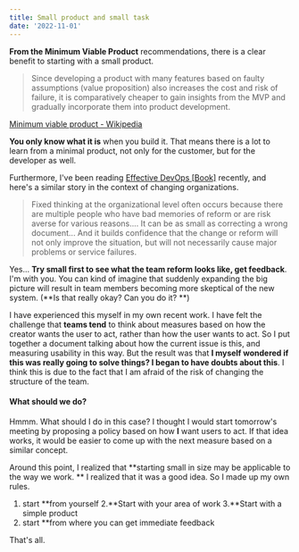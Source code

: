 ```yaml
---
title: Small product and small task
date: '2022-11-01'
---
```


**From the Minimum Viable Product** recommendations, there is a clear benefit to starting with a small product.

> Since developing a product with many features based on faulty assumptions (value proposition) also increases the cost and risk of failure, it is comparatively cheaper to gain insights from the MVP and gradually incorporate them into product development.

[Minimum viable product - Wikipedia](https://en.wikipedia.org/wiki/Minimum_viable_product)

**You only know what it is** when you build it. That means there is a lot to learn from a minimal product, not only for the customer, but for the developer as well.

Furthermore, I've been reading [Effective DevOps [Book]](https://www.oreilly.com/library/view/effective-devops/9781491926291/) recently, and here's a similar story in the context of changing organizations.

> Fixed thinking at the organizational level often occurs because there are multiple people who have bad memories of reform or are risk averse for various reasons.... It can be as small as correcting a wrong document... And it builds confidence that the change or reform will not only improve the situation, but will not necessarily cause major problems or service failures.

Yes... **Try small first to see what the team reform looks like, get feedback**. I'm with you. You can kind of imagine that suddenly expanding the big picture will result in team members becoming more skeptical of the new system. (**Is that really okay? Can you do it? **)

I have experienced this myself in my own recent work. I have felt the challenge that **teams tend** to think about measures based on how the creator wants the user to act, rather than how the user wants to act. So I put together a document talking about how the current issue is this, and measuring usability in this way. But the result was that **I myself wondered if this was really going to solve things? I began to have doubts about this**. I think this is due to the fact that I am afraid of the risk of changing the structure of the team.

#### What should we do?

Hmmm. What should I do in this case? I thought I would start tomorrow's meeting by proposing a policy based on how **I** want users to act. If that idea works, it would be easier to come up with the next measure based on a similar concept.

Around this point, I realized that **starting small in size may be applicable to the way we work. ** I realized that it was a good idea. So I made up my own rules.

1. start **from yourself 2.**Start with your area of work
   3.\*\*Start with a simple product
2. start \*\*from where you can get immediate feedback

That's all.
